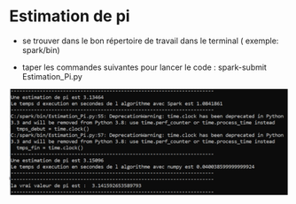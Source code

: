 # Estimation de pi
- se trouver dans le bon répertoire de travail dans le terminal ( exemple: spark/bin)

- taper les commandes suivantes pour lancer le code : spark-submit Estimation_Pi.py

![Sortie](Image_Read_me/Image.png)
